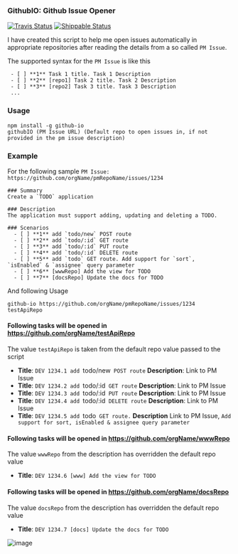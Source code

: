### GithubIO: Github Issue Opener
[![Travis Status][travis-badge]][travis-project]
[![Shippable Status][shippable-badge]][shippable-project]

I have created this script to help me open issues automatically in appropriate repositories after reading the details from a so called `PM Issue`.

The supported syntax for the `PM Issue` is like this
```
 - [ ] **1** Task 1 title. Task 1 Description
 - [ ] **2** [repo1] Task 2 title. Task 2 Description
 - [ ] **3** [repo2] Task 3 title. Task 3 Description
 ...
```

### Usage
```
npm install -g github-io
githubIO (PM Issue URL) (Default repo to open issues in, if not provided in the pm issue description)
```

### Example
For the following sample `PM Issue: https://github.com/orgName/pmRepoName/issues/1234`
```
### Summary
Create a `TODO` application

### Description
The application must support adding, updating and deleting a TODO.

### Scenarios
  - [ ] **1** add `todo/new` POST route
  - [ ] **2** add `todo/:id` GET route
  - [ ] **3** add `todo/:id` PUT route
  - [ ] **4** add `todo/:id` DELETE route
  - [ ] **5** add `todo` GET route. Add support for `sort`, `isEnabled` & `assignee` query parameter
  - [ ] **6** [wwwRepo] Add the view for TODO
  - [ ] **7** [docsRepo] Update the docs for TODO
```
And following Usage
```
github-io https://github.com/orgName/pmRepoName/issues/1234 testApiRepo
```

#### Following tasks will be opened in https://github.com/orgName/testApiRepo
The value `testApiRepo` is taken from the default repo value passed to the script
  - __Title__: `DEV 1234.1 add `todo/new` POST route` __Description__: Link to PM Issue
  - __Title__: `DEV 1234.2 add `todo/:id` GET route` __Description__: Link to PM Issue
  - __Title__: `DEV 1234.3 add `todo/:id` PUT route` __Description__: Link to PM Issue
  - __Title__: `DEV 1234.4 add `todo/:id` DELETE route` __Description__: Link to PM Issue
  - __Title__: `DEV 1234.5 add `todo` GET route.` __Description__ Link to PM Issue, `Add support for sort, isEnabled & assignee query parameter`

#### Following tasks will be opened in https://github.com/orgName/wwwRepo
The value `wwwRepo` from the description has overridden the default repo value
  - __Title__: `DEV 1234.6 [www] Add the view for TODO`

#### Following tasks will be opened in https://github.com/orgName/docsRepo
The value `docsRepo` from the description has overridden the default repo value
  - __Title__: `DEV 1234.7 [docs] Update the docs for TODO`

![image][screenshot]

[screenshot]: https://cloud.githubusercontent.com/assets/5207331/21742989/b31af0c8-d51f-11e6-85e8-793086402c0c.png
[travis-badge]: https://travis-ci.org/harryi3t/githubIO.svg?branch=master
[shippable-badge]: https://img.shields.io/shippable/584d675f938d4210003b61db.svg?label=shippable
[shippable-project]: https://app.shippable.com/projects/584d675f938d4210003b61db/status/dashboard
[travis-project]: https://travis-ci.org/harryi3t/githubIO
